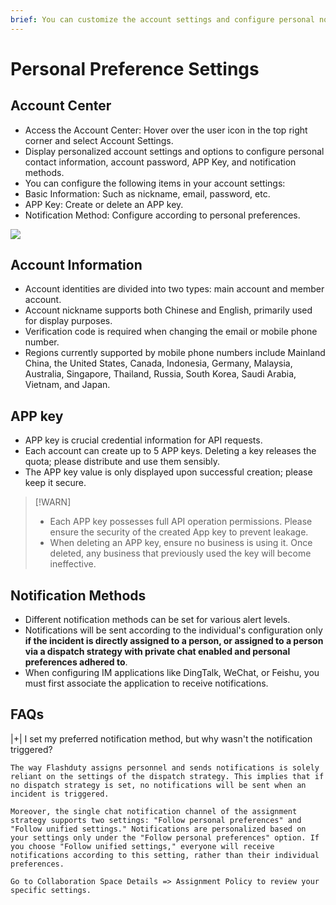 ```yaml
---
brief: You can customize the account settings and configure personal notification methods
---
```


# Personal Preference Settings

## Account Center
- Access the Account Center: Hover over the user icon in the top right corner and select Account Settings.
- Display personalized account settings and options to configure personal contact information, account password, APP Key, and notification methods.
- You can configure the following items in your account settings:
- Basic Information: Such as nickname, email, password, etc.
- APP Key: Create or delete an APP key.
- Notification Method: Configure according to personal preferences.

![](https://fcdoc.github.io/img/zh/flashduty/conf/preference/1.avif)

## Account Information
- Account identities are divided into two types: main account and member account.
- Account nickname supports both Chinese and English, primarily used for display purposes.
- Verification code is required when changing the email or mobile phone number.
- Regions currently supported by mobile phone numbers include Mainland China, the United States, Canada, Indonesia, Germany, Malaysia, Australia, Singapore, Thailand, Russia, South Korea, Saudi Arabia, Vietnam, and Japan.

## APP key
- APP key is crucial credential information for API requests.
- Each account can create up to 5 APP keys. Deleting a key releases the quota; please distribute and use them sensibly.
- The APP key value is only displayed upon successful creation; please keep it secure.

> [!WARN]
> - Each APP key possesses full API operation permissions. Please ensure the security of the created App key to prevent leakage.
> - When deleting an APP key, ensure no business is using it. Once deleted, any business that previously used the key will become ineffective.

## Notification Methods
- Different notification methods can be set for various alert levels.
- Notifications will be sent according to the individual's configuration only **if the incident is directly assigned to a person, or assigned to a person via a dispatch strategy with private chat enabled and personal preferences adhered to**.
- When configuring IM applications like DingTalk, WeChat, or Feishu, you must first associate the application to receive notifications.

## FAQs

|+| I set my preferred notification method, but why wasn't the notification triggered?

    The way Flashduty assigns personnel and sends notifications is solely reliant on the settings of the dispatch strategy. This implies that if no dispatch strategy is set, no notifications will be sent when an incident is triggered.

    Moreover, the single chat notification channel of the assignment strategy supports two settings: "Follow personal preferences" and "Follow unified settings." Notifications are personalized based on your settings only under the "Follow personal preferences" option. If you choose "Follow unified settings," everyone will receive notifications according to this setting, rather than their individual preferences.

    Go to Collaboration Space Details => Assignment Policy to review your specific settings.